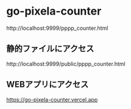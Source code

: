 # go-pixela-counter


http://localhost:9999/pppp_counter.html

## 静的ファイルにアクセス

http://localhost:9999/public/pppp_counter.html

## WEBアプリにアクセス

https://go-pixela-counter.vercel.app
